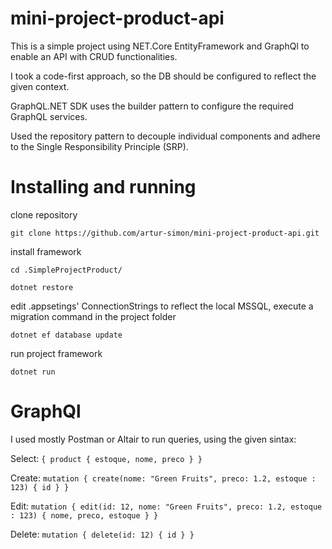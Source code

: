# mini-project-product-api

This is a simple project using NET.Core EntityFramework and GraphQl to enable an API with CRUD functionalities.

I took a code-first approach, so the DB should be configured to reflect the given context.

GraphQL.NET SDK uses the builder pattern to configure the required GraphQL services.

Used the repository pattern to decouple individual components and adhere to the Single Responsibility Principle (SRP).

# Installing and running

clone repository

`git clone https://github.com/artur-simon/mini-project-product-api.git`

install framework

`cd .SimpleProjectProduct/`

`dotnet restore`

edit .appsetings' ConnectionStrings to reflect the local MSSQL, execute a migration command in the project folder

`dotnet ef database update`

run project framework

`dotnet run`


# GraphQl
I used mostly Postman or Altair to run queries, using the given sintax:

Select:
`{
  product {
    estoque,
    nome,
    preco
  }
}`

Create:
`mutation {
  create(nome: "Green Fruits", preco: 1.2, estoque : 123) {
      id
  }
}`

Edit:
`mutation {
  edit(id: 12, nome: "Green Fruits", preco: 1.2, estoque : 123) {
      nome,
      preco,
      estoque
  }
}`

Delete:
`mutation {
  delete(id: 12) {
      id
  }
}` 
